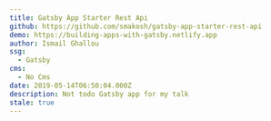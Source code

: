 ```yaml
---
title: Gatsby App Starter Rest Api
github: https://github.com/smakosh/gatsby-app-starter-rest-api
demo: https://building-apps-with-gatsby.netlify.app
author: Ismail Ghallou
ssg:
  - Gatsby
cms:
  - No Cms
date: 2019-05-14T06:50:04.000Z
description: Not todo Gatsby app for my talk
stale: true
---
```

